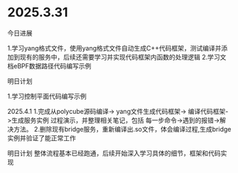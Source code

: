 # 2025.3.31
今日进展

1.学习yang格式文件，使用yang格式文件自动生成C++代码框架，测试编译并添加到现有的服务中，后续还需要学习并实现代码框架内函数的处理逻辑
2.学习文档eBPF数据路径代码编写示例

明日计划

1.学习控制平面代码编写示例


2025.4.1
1.完成从polycube源码编译-> yang文件生成代码框架-> 编译代码框架->生成服务实例 过程演示，并整理相关笔记，包括 每一步命令->遇到的报错->解决方法。
2.删除现有bridge服务，重新编译出.so文件，体会编译过程,生成bridge实例并验证了能正常工作

明日计划
整体流程基本已经跑通，后续开始深入学习具体的细节，框架和代码实现
